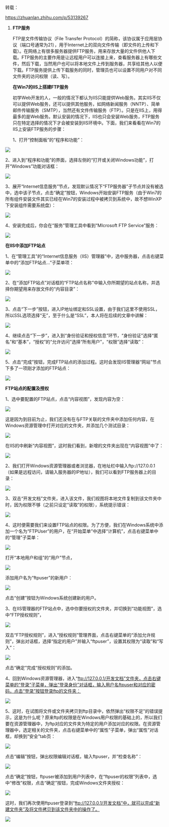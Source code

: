 转载：

https://zhuanlan.zhihu.com/p/53139267

1. **FTP服务**

   FTP是文件传输协议（File Transfer Protocol）的简称，该协议属于应用层协议（端口号通常为21），用于Internet上的双向文件传输（即文件的上传和下载）。在网络上有很多服务器提供FTP服务，用来存放大量的文件供他人下载。FTP服务的主要作用是让远程用户可以连接上来，查看服务器上有哪些文件，然后下载，当然用户也可以将本地文件上传到服务器，共享给其他人以便下载。FTP服务提供上传下载服务的同时，管理员也可以设置不同用户对不同文件夹的访问权限（读、写）。

   **在Win7的IIS上搭建FTP服务**

   初学Web开发的人，一般的情况下都认为IIS只能提供Web服务。其实IIS不仅可以提供Web服务，还可以提供其他服务，如网络新闻服务（NNTP）、简单邮件传输服务（SMTP），当然还有文件传输服务（FTP）。只是在IIS上，用得最多的是Web服务。默认安装的情况下，IIS也只会安装Web服务，FTP服务只在特定选择的情况下才会被安装到IIS环境中。下面，我们来看看在Win7的IIS上安装FTP服务的步骤：

   1、打开“控制面板”的“程序和功能”：

   

<img src="https://pic4.zhimg.com/80/v2-7464baa06646a0f52e2cb78051c649a9_720w.jpg"/>

   

   2、进入到“程序和功能”的界面，选择左侧的“打开或关闭Windows功能”，打开“Windows”功能对话框：

   

<img src="https://pic2.zhimg.com/80/v2-e8337196810ae2732633f0fa8ed35445_720w.jpg"/>

   

   3、展开“Internet信息服务”节点，发现默认情况下“FTP服务器”子节点并没有被选中，选中该子节点，点击“确定”按钮，Windows开始安装FTP服务（由于Win7的所有组件安装文件其实已经在Win7的安装过程中被拷贝到系统中，故不想WinXP下安装组件需要系统盘）：

   

<img src="https://pic1.zhimg.com/80/v2-afaa8f58abfe1c66e8641ce74e4c6a39_720w.jpg"/>

   

   4、安装完成后，你会在“服务”管理工具中看到“MIcrosoft FTP Service”服务：

   

<img src="https://pic3.zhimg.com/80/v2-d884975f1dbfc33ed17ba4cd7f9410ed_720w.jpg"/>

   

   **在IIS中添加FTP站点**

   1、在“管理工具”的“Internet信息服务（IIS）管理器”中，选中服务器，点击右键菜单中的“添加FTP站点…”子菜单项：

   

<img src="https://pic3.zhimg.com/80/v2-6c6202fe76b706f1e081fb58db42f61d_720w.jpg"/>

   

   2、在“添加FTP站点”对话框的“FTP站点名称”中输入你所期望的站点名称，并选择你期望用来存放文件的“内容目录”：

   

<img src="https://pic3.zhimg.com/80/v2-f5af1c572d35782111f0c4fd32ffdf40_720w.jpg"/>

   

   3、点击“下一步”按钮，进入IP地址绑定和SSL设置，由于我们这里不使用SSL，所以SSL选项选择“无”，至于什么是“SSL”，本人将在后续的文章中讲解：

   

<img src="https://pic3.zhimg.com/80/v2-65f7c2f5363f65c780854bfd9d715141_720w.jpg"/>

   

   4、继续点击“下一步”，进入到“身份验证和授权信息”环节，“身份验证”选择“匿名”和“基本”，“授权”的“允许访问”选择“所有用户”，“权限”选择“读取”：

   

<img src="https://pic2.zhimg.com/80/v2-982ae6bfd0643a482b8cab458d25000b_720w.jpg"/>

   

   5、点击“完成”按钮，完成FTP站点的添加过程。这时会发现IIS管理器“网站”节点下多了一项刚才添加的FTP站点：

   

<img src="https://pic1.zhimg.com/80/v2-dc724ae92cc360a3f5ff9af4cd732997_720w.jpg"/>

   

   **FTP站点的配置及授权**

   1、选中要配置的FTP站点，点击“内容视图”，发现内容为空：

   

<img src="https://pic4.zhimg.com/80/v2-a18151accac69bc6a1a337fdc121bcc7_720w.jpg"/>

   

   这是因为到目前为止，我们还没有在与FTP关联的文件夹中添加任何内容，在Windows资源管理中打开对应的文件夹，并添加几个测试目录：

   

<img src="https://pic2.zhimg.com/80/v2-a4c7a53df221c559b0c6b205950f3fb7_720w.jpg"/>

   

   在IIS的中刷新“内容视图”，这时我们看到，新增的文件夹出现在“内容视图”中了：

   

<img src="https://picb.zhimg.com/80/v2-af7bbe5cf6446002188a396bb1e63370_720w.jpg"/>

   

   2、我们打开Windows资源管理器或者浏览器，在地址栏中输入ftp://127.0.0.1（如果是远程访问，请输入服务器的IP地址），我们可以看到FTP服务器上的目录：

   

<img src="https://pic1.zhimg.com/80/v2-0422e0b63736d6b7ee00375bb519faab_720w.jpg"/>

   

   3、双击“开发文档”文件夹，进入该文件，我们视图将本地文件复制到该文件夹中时，因为权限不够（之前只设定“读取”的权限），系统提示错误：

   

<img src="https://pic3.zhimg.com/80/v2-efbebb24a0d4d424eed6d6c5c65f1731_720w.jpg"/>

   

   4、这时便需要我们来设置FTP站点的权限。为了方便，我们在Windows系统中添加一个名为“FTPUser”的用户，在“开始菜单”中选择“计算机”，点击右键菜单中的“管理”子菜单：

   

<img src="https://pic4.zhimg.com/80/v2-26cf061b89274f00da7b82c781f373aa_720w.jpg"/>

   

   打开“本地用户和组”的“用户”节点，

   

<img src="https://picb.zhimg.com/80/v2-4fd6fdf2d1880061cfa23004d4bec0b2_720w.jpg"/>

   

   添加用户名为“ftpuser”的新用户：

   

<img src="https://pic2.zhimg.com/80/v2-8fd73ad2abd8657c40c83ff16a5d1020_720w.jpg"/>

   

   点击“创建”按钮为Windows系统创建新的用户。

   3、在IIS管理器的FTP站点中，选中你要授权的文件夹，并切换到“功能视图”，选中“FTP授权规则”，

   

<img src="https://pic1.zhimg.com/80/v2-8808fcebc8cab3ffb8705342a25bd54c_720w.jpg"/>

   

   双击“FTP授权规则”，进入“授权规则”管理界面，点击右键菜单的“添加允许规则”，弹出对话框，选择“指定的用户”并输入“ftpuser”，设置其权限为“读取”和“写入”：

   

<img src="https://pic3.zhimg.com/80/v2-d243c1d1bef3aadeca769000d966533f_720w.jpg"/>

   

   点击“确定”完成“授权规则”的添加。

   4、回到Windows资源管理器，进入“ftp://127.0.0.1/开发文档”文件夹，点击右键菜单的“登录”子菜单，弹出“登录身份”对话框，输入用户名ftpuser和对应的密码，点击“登录”按钮登录ftp的文件夹：

   

<img src="https://picb.zhimg.com/80/v2-23f84e69a6338ad8ee39776cfb64bf04_720w.jpg"/>

   

   5、这时，在试图将文件或文件夹拷贝到ftp目录中，依然弹出“权限不足”的错误提示，这是为什么呢？原来ftp的权限是在Windows用户权限的基础上的，所以我们要在资源管理器中，为ftp对应的文件夹为特定的用户添加对应的权限。在资源管理器中，选定相关的文件夹，点击右键菜单中的“属性”子菜单，弹出“属性”对话框，却换到“安全”tab页：

   

<img src="https://pic3.zhimg.com/80/v2-227bd604d9cfe793ad141065aa7556dd_720w.jpg"/>

   

   点击“编辑”按钮，弹出权限编辑对话框，输入ftpuser，并“检查名称”：

   

<img src="https://pic1.zhimg.com/80/v2-681de018f951dbba2c737f04b2412098_720w.jpg"/>

   

   点击“确定”按钮，ftpuser被添加到用户列表中，在“ftpuser的权限”列表中，选中“修改”权限，点击“确定”按钮，完成Windows文件夹授权：

   

<img src="https://pic1.zhimg.com/80/v2-cb47fd7ac3762be28669b41d1565686f_720w.jpg"/>

   

   这时，我们再次使用ftpuser登录到“ftp://127.0.0.1/开发文档”中，就可以完成“新建文件夹”及将文件拷贝到该文件夹中的操作了。

   

<img src="https://picb.zhimg.com/80/v2-b2d53e857e1a7285d49bd3574d644c54_720w.jpg"/>
